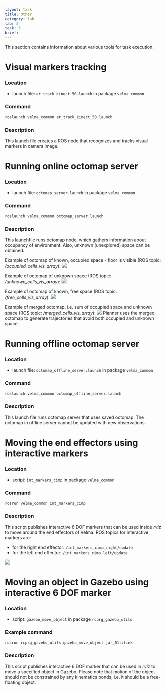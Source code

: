 ```yaml
---
layout: task
title: Other
category: lab
lab: 3
task: 3
brief: 
---
```


This section contains information about various tools for task execution.






# Visual markers tracking

### Location

 * launch file: `ar_track_kinect_50.launch` in package `velma_common`

### Command

```bash
roslaunch velma_common ar_track_kinect_50.launch
```

### Description

This launch file creates a ROS node that recognizes and tracks visual markers in camera image.







# Running online octomap server

### Location

 * launch file: `octomap_server.launch` in package `velma_common`

### Command

```bash
roslaunch velma_common octomap_server.launch
```

### Description
This launchfile runs octomap node, which gathers information about occupancy of environment.
Also, unknown (unexplored) space can be obtained.

Example of octomap of known, occupied space - floor is visible (ROS topic: */occupied_cells_vis_array*):
![]({{site.baseurl}}/public/img/velma_octomap_occupied.png)

Example of octomap of unknown space (ROS topic: */unknown_cells_vis_array*):
![]({{site.baseurl}}/public/img/velma_octomap_unknown.png)

Example of octomap of known, free space (ROS topic: */free_cells_vis_array*):
![]({{site.baseurl}}/public/img/velma_octomap_free.png)

Example of merged octomap, i.e. sum of occupied space and unknown space (ROS topic: */merged_cells_vis_array*):
![]({{site.baseurl}}/public/img/velma_octomap_merged.png)
Planner uses the merged octomap to generate trajectories that avoid both occupied and unknown space.





# Running offline octomap server

### Location

 * launch file: `octomap_offline_server.launch` in package `velma_common`

### Command

```bash
roslaunch velma_common octomap_offline_server.launch
```

### Description

This launch file runs octomap server that uses saved octomap. The octomap in offline server cannot be updated with new observations.







# Moving the end effectors using interactive markers

### Location

 * script: `int_markers_cimp` in package `velma_common`

### Command

```bash
rosrun velma_common int_markers_cimp
```

### Description

This script publishes interactive 6 DOF markers that can be used inside *rviz*  to move around the end effectors of Velma.
ROS topics for interactive markers are:
 * for the right end effector: `/int_markers_cimp_right/update`
 * for the left end effector: `/int_markers_cimp_left/update`

![]({{site.baseurl}}/public/img/velma_int_markers_cimp.png)







# Moving an object in Gazebo using interactive 6 DOF marker

### Location

 * script: `gazebo_move_object` in package `rcprg_gazebo_utils`

### Example command

```bash
rosrun rcprg_gazebo_utils gazebo_move_object jar_01::link
```

### Description

This script publishes interactive 6 DOF marker that can be used in *rviz* to move a specified object in Gazebo.
Please note that motion of the object should not be constrained by any kinematics bonds, i.e. it should be a free-floating object.


